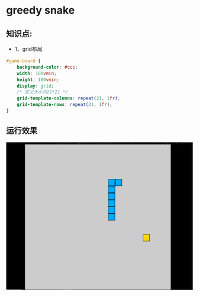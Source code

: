 # greedy snake
## 知识点:
- 1、grid布局
```css
#game-board {
    background-color: #ccc;
    width: 100vmin;
    height: 100vmin;
    display: grid;
    /* 定义大小为21*21 */
    grid-template-columns: repeat(21, 1fr);
    grid-template-rows: repeat(21, 1fr);
}
```

## 运行效果
![](./image/1.png)